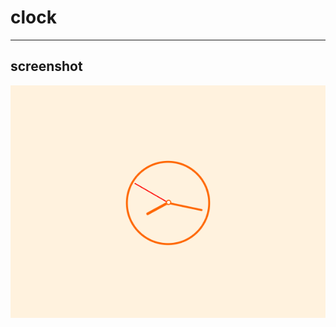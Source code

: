 # clock
___
## screenshot
![screenshot](https://raw.githubusercontent.com/Sarbazg180/clock/main/PicsArt_11-19-08.19.21.png)
